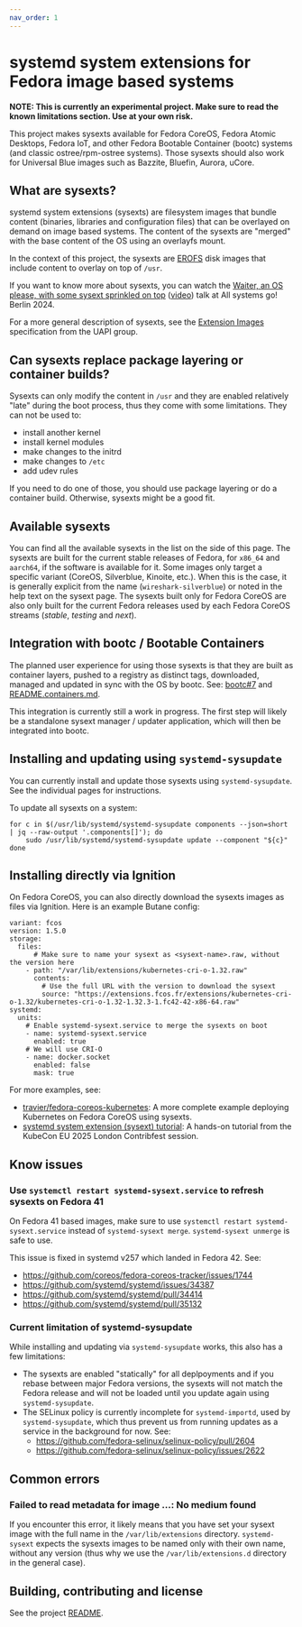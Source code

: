 ```yaml
---
nav_order: 1
---
```


# systemd system extensions for Fedora image based systems

**NOTE: This is currently an experimental project. Make sure to read the known
limitations section. Use at your own risk.**

This project makes sysexts available for Fedora CoreOS, Fedora Atomic Desktops,
Fedora IoT, and other Fedora Bootable Container (bootc) systems (and classic
ostree/rpm-ostree systems). Those sysexts should also work for Universal Blue
images such as Bazzite, Bluefin, Aurora, uCore.

## What are sysexts?

systemd system extensions (sysexts) are filesystem images that bundle content
(binaries, libraries and configuration files) that can be overlayed on demand
on image based systems. The content of the sysexts are "merged" with the base
content of the OS using an overlayfs mount.

In the context of this project, the sysexts are
[EROFS](https://erofs.docs.kernel.org/en/latest/index.html) disk images that
include content to overlay on top of `/usr`.

If you want to know more about sysexts, you can watch the
[Waiter, an OS please, with some sysext sprinkled on top](https://cfp.all-systems-go.io/all-systems-go-2024/talk/HJLF3C/)
([video](https://media.ccc.de/v/all-systems-go-2024-313-waiter-an-os-please-with-some-sysext-sprinkled-on-top))
talk at All systems go! Berlin 2024.

For a more general description of sysexts, see the
[Extension Images](https://uapi-group.org/specifications/specs/extension_image/)
specification from the UAPI group.

## Can sysexts replace package layering or container builds?

Sysexts can only modify the content in `/usr` and they are enabled relatively
"late" during the boot process, thus they come with some limitations. They can
not be used to:
- install another kernel
- install kernel modules
- make changes to the initrd
- make changes to `/etc`
- add udev rules

If you need to do one of those, you should use package layering or do a
container build. Otherwise, sysexts might be a good fit.

## Available sysexts

You can find all the available sysexts in the list on the side of this page.
The sysexts are built for the current stable releases of Fedora, for `x86_64`
and `aarch64`, if the software is available for it. Some images only target a
specific variant (CoreOS, Silverblue, Kinoite, etc.). When this is the case, it
is generally explicit from the name (`wireshark-silverblue`) or noted in the
help text on the sysext page. The sysexts built only for Fedora CoreOS are also
only built for the current Fedora releases used by each Fedora CoreOS streams
(*stable*, *testing* and *next*).

## Integration with bootc / Bootable Containers

The planned user experience for using those sysexts is that they are built as
container layers, pushed to a registry as distinct tags, downloaded, managed
and updated in sync with the OS by bootc. See:
[bootc#7](https://github.com/containers/bootc/issues/7) and
[README.containers.md](https://github.com/bketelsen/cayo-sysexts/blob/main/README.containers.md).

This integration is currently still a work in progress. The first step will
likely be a standalone sysext manager / updater application, which will then be
integrated into bootc.

## Installing and updating using `systemd-sysupdate`

You can currently install and update those sysexts using `systemd-sysupdate`.
See the individual pages for instructions.

To update all sysexts on a system:

```
for c in $(/usr/lib/systemd/systemd-sysupdate components --json=short | jq --raw-output '.components[]'); do
    sudo /usr/lib/systemd/systemd-sysupdate update --component "${c}"
done
```

## Installing directly via Ignition

On Fedora CoreOS, you can also directly download the sysexts images as files
via Ignition. Here is an example Butane config:

```
variant: fcos
version: 1.5.0
storage:
  files:
      # Make sure to name your sysext as <sysext-name>.raw, without the version here
    - path: "/var/lib/extensions/kubernetes-cri-o-1.32.raw"
      contents:
        # Use the full URL with the version to download the sysext
        source: "https://extensions.fcos.fr/extensions/kubernetes-cri-o-1.32/kubernetes-cri-o-1.32-1.32.3-1.fc42-42-x86-64.raw"
systemd:
  units:
    # Enable systemd-sysext.service to merge the sysexts on boot
    - name: systemd-sysext.service
      enabled: true
    # We will use CRI-O
    - name: docker.socket
      enabled: false
      mask: true
```

For more examples, see:
- [travier/fedora-coreos-kubernetes](https://github.com/travier/fedora-coreos-kubernetes):
  A more complete example deploying Kubernetes on Fedora CoreOS using sysexts.
- [systemd system extension (sysext) tutorial](https://github.com/tormath1/sysext-tutorial):
  A hands-on tutorial from the KubeCon EU 2025 London Contribfest session.

## Know issues

### Use `systemctl restart systemd-sysext.service` to refresh sysexts on Fedora 41

On Fedora 41 based images, make sure to use `systemctl restart
systemd-sysext.service` instead of `systemd-sysext merge`. `systemd-sysext
unmerge` is safe to use.

This issue is fixed in systemd v257 which landed in Fedora 42. See:
- <https://github.com/coreos/fedora-coreos-tracker/issues/1744>
- <https://github.com/systemd/systemd/issues/34387>
- <https://github.com/systemd/systemd/pull/34414>
- <https://github.com/systemd/systemd/pull/35132>

### Current limitation of systemd-sysupdate

While installing and updating via `systemd-sysupdate` works, this also has a
few limitations:
- The sysexts are enabled "statically" for all deplpoyments and if you rebase
  between major Fedora versions, the sysexts will not match the Fedora release
  and will not be loaded until you update again using `systemd-sysupdate`.
- The SELinux policy is currently incomplete for `systemd-importd`, used by
  `systemd-sysupdate`, which thus prevent us from running updates as a service
  in the background for now. See:
  - <https://github.com/fedora-selinux/selinux-policy/pull/2604>
  - <https://github.com/fedora-selinux/selinux-policy/issues/2622>

## Common errors

### Failed to read metadata for image ...: No medium found

If you encounter this error, it likely means that you have set your sysext
image with the full name in the `/var/lib/extensions` directory.
`systemd-sysext` expects the sysexts images to be named only with their own
name, without any version (thus why we use the `/var/lib/extensions.d`
directory in the general case).

## Building, contributing and license

See the project [README](https://github.com/bketelsen/cayo-sysexts).
